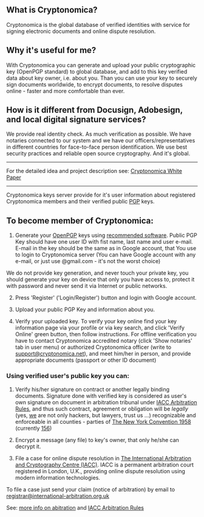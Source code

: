 
## What is Cryptonomica?

Cryptonomica is the global database of verified identities with service for signing electronic documents and online 
dispute resolution.

## Why it's useful for me?
                                
With Cryptonomica you can generate and upload your public cryptographic key (OpenPGP standard) to global database, 
and add to this key verified data about key owner, i.e. about you. Than you can use your key to securely sign documents 
worldwide, to encrypt documents, to resolve disputes online - faster and more comfortable than ever.

## How is it different from Docusign, Adobesign, and local digital signature services?

We provide real identity check. As much verification as possible. We have notaries connected to our system and we have 
our officers/representatives in different countries for face-to-face person identification. 
We use best security practices and reliable open source cryptography. And it's global.

-------------------------------------

For the detailed idea and project description see:
[Cryptonomica White Paper](https://github.com/Cryptonomica/cryptonomica/wiki/Cryptonomica-White-Paper)

-------------------------------------

Cryptonomica keys server provide for it's user information about registered Cryptonomica members
and their verified public [PGP](https://en.wikipedia.org/wiki/Pretty_Good_Privacy) keys.


## To become member of Cryptonomica:

1) Generate your [OpenPGP](https://github.com/Cryptonomica/cryptonomica/wiki/Public-PGP-Key) keys using
[recommended software](https://github.com/Cryptonomica/arbitration-rules/blob/master/Arbitration_Rules/IACC/web-site/list.of.recommended.OpenPGP.software.md).
Public PGP Key should have one user ID with fist name, last name and user e-mail.
E-mail in the key should be the same as in Google account, that You use to login to Cryptonomica server
(You can have Google account with any e-mail, or just use @gmail.com - it's not the worst choice)

We do not provide key generation, and never touch your private key,
you should generate your key on device that only you have access to,
protect it with password and never send it via Internet or public networks.

2) Press 'Register' ('Login/Register') button and login with Google account.

3) Upload your public PGP Key and information about you.

4) Verify your uploaded key.
To verify your key online find your key information page via your profile or via key search,
and click 'Verify Online' green button, then follow instructions.
For offline verification you have to contact Cryptonomica accredited notary (click 'Show notaries' tab in user menu)
or authorized Cryptonomica officer (write to support@cryptonomica.net),
and meet him/her in person, and provide appropriate documents (passport or other ID document)


### Using verified user's public key you can:

1. Verify his/her signature on contract or another legally binding documents.
Signature done with verified key is considered as user's own signature on document in arbitration tribunal
under [IACC Arbitration Rules](https://github.com/Cryptonomica/arbitration-rules/blob/master/Arbitration_Rules/IACC/IACC-Arbitration-Rules.EN.signed.md),
and thus such contract, agreement or obligation will be *legally* (yes, [we](#/#team) are not only hackers,
but lawyers, trust us ...) recognizable and enforceable in all counties - parties of
[The New York Convention 1958](http://en.wikisource.org/wiki/Convention_on_the_Recognition_and_Enforcement_of_Foreign_Arbitral_Awards) (currently [156](http://en.wikipedia.org/wiki/Convention_on_the_Recognition_and_Enforcement_of_Foreign_Arbitral_Awards#Parties_to_the_Convention))

2. Encrypt a message (any file) to key's owner, that only he/she can decrypt it.

3. File a case for online dispute resolution in
[The International Arbitration and Cryptography Centre (IACC)](https://cryptonomica.net).
IACC is a permanent arbitration court registered in London, U.K.,
providing online dispute resolution using modern information technologies.

To file a case just send your claim (notice of arbitration) by email to registrar@international-arbitration.org.uk

See:
[more info on abitration](https://github.com/Cryptonomica/arbitration-rules)
and
[IACC Arbitration Rules](https://github.com/Cryptonomica/arbitration-rules/blob/master/Arbitration_Rules/IACC/IACC-Arbitration-Rules.EN.signed.md)
